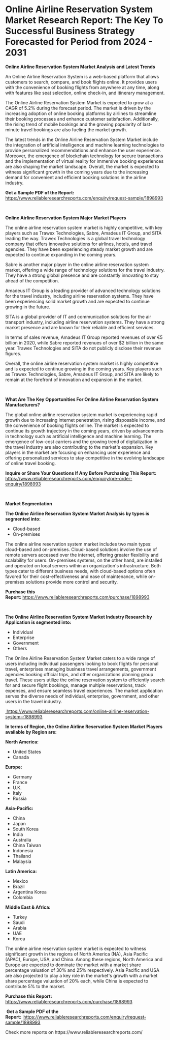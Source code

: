 <p><h1>Online Airline Reservation System Market Research Report: The Key To Successful Business Strategy Forecasted for Period from 2024 - 2031</h1></p><p><strong>Online Airline Reservation System Market Analysis and Latest Trends</strong></p>
<p><p>An Online Airline Reservation System is a web-based platform that allows customers to search, compare, and book flights online. It provides users with the convenience of booking flights from anywhere at any time, along with features like seat selection, online check-in, and itinerary management.</p><p>The Online Airline Reservation System Market is expected to grow at a CAGR of 5.2% during the forecast period. The market is driven by the increasing adoption of online booking platforms by airlines to streamline their booking processes and enhance customer satisfaction. Additionally, the rising trend of mobile bookings and the growing popularity of last-minute travel bookings are also fueling the market growth.</p><p>The latest trends in the Online Airline Reservation System Market include the integration of artificial intelligence and machine learning technologies to provide personalized recommendations and enhance the user experience. Moreover, the emergence of blockchain technology for secure transactions and the implementation of virtual reality for immersive booking experiences are also shaping the market landscape. Overall, the market is expected to witness significant growth in the coming years due to the increasing demand for convenient and efficient booking solutions in the airline industry.</p></p>
<p><strong>Get a Sample PDF of the Report:&nbsp;</strong> <a href="https://www.reliableresearchreports.com/enquiry/request-sample/1898993">https://www.reliableresearchreports.com/enquiry/request-sample/1898993</a></p>
<p>&nbsp;</p>
<p><strong>Online Airline Reservation System Major Market Players</strong></p>
<p><p>The online airline reservation system market is highly competitive, with key players such as Trawex Technologies, Sabre, Amadeus IT Group, and SITA leading the way. Trawex Technologies is a global travel technology company that offers innovative solutions for airlines, hotels, and travel agencies. They have been experiencing steady market growth and are expected to continue expanding in the coming years.</p><p>Sabre is another major player in the online airline reservation system market, offering a wide range of technology solutions for the travel industry. They have a strong global presence and are constantly innovating to stay ahead of the competition.</p><p>Amadeus IT Group is a leading provider of advanced technology solutions for the travel industry, including airline reservation systems. They have been experiencing solid market growth and are expected to continue growing in the future.</p><p>SITA is a global provider of IT and communication solutions for the air transport industry, including airline reservation systems. They have a strong market presence and are known for their reliable and efficient services.</p><p>In terms of sales revenue, Amadeus IT Group reported revenues of over €5 billion in 2020, while Sabre reported revenues of over $2 billion in the same year. Trawex Technologies and SITA do not publicly disclose their revenue figures.</p><p>Overall, the online airline reservation system market is highly competitive and is expected to continue growing in the coming years. Key players such as Trawex Technologies, Sabre, Amadeus IT Group, and SITA are likely to remain at the forefront of innovation and expansion in the market.</p></p>
<p>&nbsp;</p>
<p><strong>What Are The Key Opportunities For Online Airline Reservation System Manufacturers?</strong></p>
<p><p>The global online airline reservation system market is experiencing rapid growth due to increasing internet penetration, rising disposable income, and the convenience of booking flights online. The market is expected to continue its growth trajectory in the coming years, driven by advancements in technology such as artificial intelligence and machine learning. The emergence of low-cost carriers and the growing trend of digitalization in the travel industry are also contributing to the market's expansion. Key players in the market are focusing on enhancing user experience and offering personalized services to stay competitive in the evolving landscape of online travel booking.</p></p>
<p><strong>Inquire or Share Your Questions If Any Before Purchasing This Report:</strong> <a href="https://www.reliableresearchreports.com/enquiry/pre-order-enquiry/1898993">https://www.reliableresearchreports.com/enquiry/pre-order-enquiry/1898993</a></p>
<p>&nbsp;</p>
<p><strong>Market Segmentation</strong></p>
<p><strong>The Online Airline Reservation System Market Analysis by types is segmented into:</strong></p>
<p><ul><li>Cloud-based</li><li>On-premises</li></ul></p>
<p><p>The online airline reservation system market includes two main types: cloud-based and on-premises. Cloud-based solutions involve the use of remote servers accessed over the internet, offering greater flexibility and scalability for users. On-premises systems, on the other hand, are installed and operated on local servers within an organization's infrastructure. Both types cater to different business needs, with cloud-based options often favored for their cost-effectiveness and ease of maintenance, while on-premises solutions provide more control and security.</p></p>
<p><strong>Purchase this Report:&nbsp;</strong><a href="https://www.reliableresearchreports.com/purchase/1898993">https://www.reliableresearchreports.com/purchase/1898993</a></p>
<p>&nbsp;</p>
<p><strong>The Online Airline Reservation System Market Industry Research by Application is segmented into:</strong></p>
<p><ul><li>Individual</li><li>Enterprise</li><li>Government</li><li>Others</li></ul></p>
<p><p>The Online Airline Reservation System Market caters to a wide range of users including individual passengers looking to book flights for personal travel, enterprises managing business travel arrangements, government agencies booking official trips, and other organizations planning group travel. These users utilize the online reservation system to efficiently search for and secure flight bookings, manage multiple reservations, track expenses, and ensure seamless travel experiences. The market application serves the diverse needs of individual, enterprise, government, and other users in the travel industry.</p></p>
<p><a href="https://www.reliableresearchreports.com/online-airline-reservation-system-r1898993">&nbsp;https://www.reliableresearchreports.com/online-airline-reservation-system-r1898993</a></p>
<p><strong>In terms of Region, the Online Airline Reservation System Market Players available by Region are:</strong></p>
<p>
    <p> <strong> North America: </strong>
        <ul>
            <li>United States</li>
            <li>Canada</li>
        </ul>
        </p> 
    <p> <strong> Europe: </strong>
        <ul>
            <li>Germany</li>
            <li>France</li>
            <li>U.K.</li>
            <li>Italy</li>
            <li>Russia</li>
        </ul>
        </p> 
    <p> <strong> Asia-Pacific: </strong>
        <ul>
            <li>China</li>
            <li>Japan</li>
            <li>South Korea</li>
            <li>India</li>
            <li>Australia</li>
            <li>China Taiwan</li>
            <li>Indonesia</li>
            <li>Thailand</li>
            <li>Malaysia</li>
        </ul>
        </p> 
    <p> <strong> Latin America: </strong>
        <ul>
            <li>Mexico</li>
            <li>Brazil</li>
            <li>Argentina Korea</li>
            <li>Colombia</li>
        </ul>
        </p> 
    <p> <strong> Middle East & Africa: </strong>
        <ul>
            <li>Turkey</li>
            <li>Saudi</li>
            <li>Arabia</li>
            <li>UAE</li>
            <li>Korea</li>
        </ul>
    </p>
    </p>
<p><p>The online airline reservation system market is expected to witness significant growth in the regions of North America (NA), Asia Pacific (APAC), Europe, USA, and China. Among these regions, North America and Europe are expected to dominate the market with a market share percentage valuation of 30% and 25% respectively. Asia Pacific and USA are also projected to play a key role in the market's growth with a market share percentage valuation of 20% each, while China is expected to contribute 5% to the market.</p></p>
<p><strong>Purchase this Report: </strong><a href="https://www.reliableresearchreports.com/purchase/1898993">https://www.reliableresearchreports.com/purchase/1898993</a></p>
<p>&nbsp;<strong>Get a Sample PDF of the Report:&nbsp;&nbsp;</strong><a href="https://www.reliableresearchreports.com/enquiry/request-sample/1898993">https://www.reliableresearchreports.com/enquiry/request-sample/1898993</a></p>
<p><strong></strong></p>
<p>Check more reports on https://www.reliableresearchreports.com/</p>